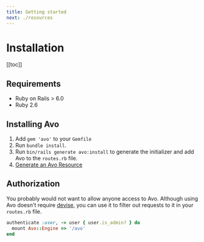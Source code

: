 ```yaml
---
title: Getting started
next: ./resources
---
```


# Installation

[[toc]]


## Requirements

- Ruby on Rails > 6.0
- Ruby 2.6

## Installing Avo

1. Add `gem 'avo'` to your `Gemfile`
1. Run `bundle install`.
1. Run `bin/rails generate avo:install` to generate the initializer and add Avo to the `routes.rb` file.
1. [Generate an Avo Resource](resources)

<!-- 1. [Sign up](https://avohq.io) for early access to get a preview `TOKEN`
1. **Locally** run `bundle config packager.avohq.io TOKEN`
1. Add `gem 'avo', source: 'https://packager.avohq.io/avo-hq'` in your app's `Gemfile` -->

## Authorization

You probably would not want to allow anyone access to Avo. Although using Avo doesn't require [devise](https://github.com/heartcombo/devise), you can use it to filter out requests to it in your `routes.rb` file.

```ruby
authenticate :user, -> user { user.is_admin? } do
  mount Avo::Engine => '/avo'
end
```

<!-- ## Deploying with CI

For `bundler` to install the gem in automated processes like CI systems, it needs authenticate with the source server.
It does that using an environment variable with the authentication token.

```env
BUNDLE_PACKAGER__AVOHQ__IO={THE_LICENSE_TOKEN_FROM_AVOHQ.IO}
```

## Deploying to Heroku

You may add the environment variable using `config:set`.

```env
heroku config:set BUNDLE_PACKAGER__AVOHQ__IO={THE_LICENSE_TOKEN_FROM_AVOHQ.IO}
``` -->
